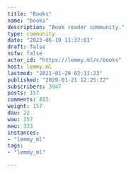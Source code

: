 ```yaml
---
title: "Books" 
name: "books"
description: "Book reader community."
type: community
date: "2023-06-19 11:37:01"
draft: false
nsfw: false
actor_id: "https://lemmy.ml/c/books"
host: lemmy.ml
lastmod: "2021-01-29 02:11:23"
published: "2020-01-21 12:25:22"
subscribers: 3947
posts: 157
comments: 815
weight: 157
dau: 22
wau: 257
mau: 333
instances:
- "lemmy_ml"
tags: 
- "lemmy_ml"

---
```

